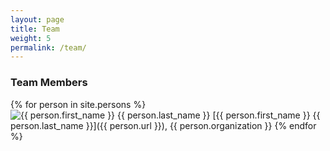 ```yaml
---
layout: page
title: Team
weight: 5
permalink: /team/
---
```


### Team Members

{% for person in site.persons %}
<img alt="{{ person.first_name }} {{ person.last_name }}" class="person-image-small" src="{{ person.image }}">
[{{ person.first_name }} {{ person.last_name }}]({{ person.url }}), {{ person.organization }}
{% endfor %}